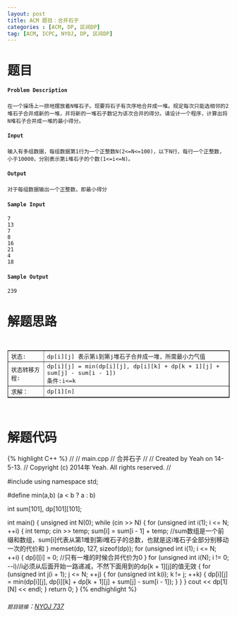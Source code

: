 ```yaml
---
layout: post
title: ACM 题目：合并石子
categories : [ACM, DP, 区间DP]
tag: [ACM, ICPC, NYOJ, DP, 区间DP]
---
```


# 题目

#### `Problem Description`
	在一个操场上一排地摆放着N堆石子。现要将石子有次序地合并成一堆。规定每次只能选相邻的2堆石子合并成新的一堆，并将新的一堆石子数记为该次合并的得分。请设计一个程序，计算出将N堆石子合并成一堆的最小得分。

#### `Input`
	输入有多组数据，每组数据第1行为一个正整数N(2<=N<=100)，以下N行，每行一个正整数，小于10000，分别表示第i堆石子的个数(1<=i<=N)。

#### `Output`
	对于每组数据输出一个正整数，即最小得分

#### `Sample Input`
	7
	13
	7
	8
	16
	21
	4
	18

#### `Sample Output`
	239

# 解题思路
<pre>
	<table border="1">
		<tbody>
			<tr>
				<td>状态:</td>
				<td>dp[i][j] 表示第i到第j堆石子合并成一堆，所需最小力气值</td>
			</tr>
			<tr>
				<td>状态转移方程:</td>
				<td>dp[i][j] = min(dp[i][j], dp[i][k] + dp[k + 1][j] + sum[j] - sum[i - 1])<br>条件:i<=k<j</td>
			</tr>
			<tr>
				<td>求解：</td>
				<td>dp[1][n]</td>
			</tr>
		</tbody>
	</table>
</pre>

# 解题代码

<!--lint disable-->

{% highlight C++ %}
//
//  main.cpp
//  合并石子
//
//  Created by Yeah on 14-5-13.
//  Copyright (c) 2014年 Yeah. All rights reserved.
//

#include <iostream>
using namespace std;

#define min(a,b)  (a < b ? a : b)

int sum[101], dp[101][101];

int main()
{
    unsigned int N(0);
    while (cin >> N)
    {
        for (unsigned int i(1); i <= N; ++i)
        {
            int temp;
            cin >> temp;
            sum[i] = sum[i - 1] + temp;     //sum数组是一个前缀和数组，sum[i]代表从第1堆到第i堆石子的总数，也就是这i堆石子全部分别移动一次的代价和
        }
        memset(dp, 127, sizeof(dp));
        for (unsigned int i(1); i <= N; ++i)
        {
            dp[i][i] = 0;                   //只有一堆的时候合并代价为0
        }
        for (unsigned int i(N); i != 0; --i)//i必须从后面开始一路递减，不然下面用到的dp[k + 1][j]的值无效
        {
            for (unsigned int j(i + 1); j <= N; ++j)
            {
                for (unsigned int k(i); k != j; ++k)
                {
                    dp[i][j] = min(dp[i][j], dp[i][k] + dp[k + 1][j] + sum[j] - sum[i - 1]);
                }
            }
        }
        cout << dp[1][N] << endl;
    }
    return 0;
}
{% endhighlight %}

<!--lint enable-->

###### `题目链接`：[NYOJ 737](http://acm.nyist.net/JudgeOnline/problem.php?pid=737)
